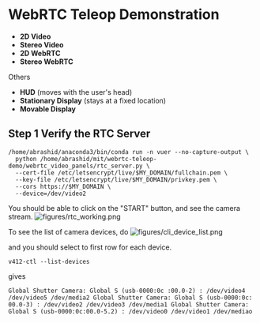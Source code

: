 # WebRTC Teleop Demonstration

- **2D Video**
- **Stereo Video**
- **2D WebRTC**
- **Stereo WebRTC**

Others
- **HUD** (moves with the user's head)
- **Stationary Display** (stays at a fixed location)
- **Movable Display**


## Step 1 Verify the RTC Server

```shell
/home/abrashid/anaconda3/bin/conda run -n vuer --no-capture-output \
  python /home/abrashid/mit/webrtc-teleop-demo/webrtc_video_panels/rtc_server.py \
  --cert-file /etc/letsencrypt/live/$MY_DOMAIN/fullchain.pem \
  --key-file /etc/letsencrypt/live/$MY_DOMAIN/privkey.pem \
  --cors https://$MY_DOMAIN \
  --device=/dev/video2 
```

You should be able to click on the "START" button, and see the camera stream.
![figures/rtc_working.png](figures/rtc_working.png)

To see the list of camera devices, do 
![figures/cli_device_list.png](figures/cli_device_list.png)

and you should select to first row for each device.

```shell
v412-ctl --list-devices
```

gives

`
Global Shutter Camera: Global S (usb-0000:0c :00.0-2) :
 /dev/video4
 /dev/video5
 /dev/media2
Global Shutter Camera: Global S (usb-0000:0c: 00.0-3) :
 /dev/video2
 /dev/video3
 /dev/media1
Global Shutter Camera: Global S (usb-0000:0c:00.0-5.2) :
 /dev/video0
 /dev/video1 /dev/mediao
`

